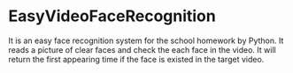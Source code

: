 # EasyVideoFaceRecognition
It is an easy face recognition system for the school homework by Python.
It reads a picture of clear faces and check the each face in the video. It will return the first appearing time if the face is existed in the target video.
